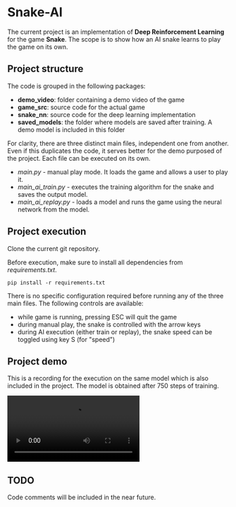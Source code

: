 # Snake-AI

The current project is an implementation of **Deep Reinforcement Learning** for the game **Snake**. The scope is to show how an AI snake learns to play the game on its own.

## Project structure

The code is grouped in the following packages:
- **demo_video**: folder containing a demo video of the game
- **game_src**: source code for the actual game
- **snake_nn**: source code for the deep learning implementation
- **saved_models**: the folder where models are saved after training. A demo model is included in this folder

For clarity, there are three distinct main files, independent one from another. Even if this duplicates the code, it serves better for the demo purposed of the project. Each file can be executed on its own.

- _main.py_ - manual play mode. It loads the game and allows a user to play it.
- _main_ai_train.py_ - executes the training algorithm for the snake and saves the output model.
- _main_ai_replay.py_ - loads a model and runs the game using the neural network from the model.

## Project execution
Clone the current git repository.

Before execution, make sure to install all dependencies from _requirements.txt_. 

`pip install -r requirements.txt`

There is no specific configuration required before running any of the three main files.
The following controls are available:
- while game is running, pressing ESC will quit the game
- during manual play, the snake is controlled with the arrow keys
- during AI execution (either train or replay), the snake speed can be toggled using key S (for "speed")

## Project demo
This is a recording for the execution on the same model which is also included in the project. The model is obtained after 750 steps of training.

![](demo_video/Snake%20AI.mp4)

## TODO
Code comments will be included in the near future.